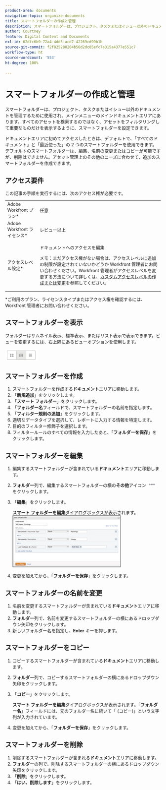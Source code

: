 ```yaml
---
product-area: documents
navigation-topic: organize-documents
title: スマートフォルダーの作成と管理
description: スマートフォルダーは、プロジェクト、タスクまたはイシュー以外のドキュメントを管理するために使用され、メインメニューのメインドキュメントエリアにあります。すべてのアセットを検索するのではなく、アセットをフィルタリングして重要なものだけを表示するように、スマートフォルダーを設定できます。
author: Courtney
feature: Digital Content and Documents
exl-id: 62dfc6b9-72a4-4dd5-acd7-42269cd99b1b
source-git-commit: f2f825280204b56d2dc85efc7a315a4377e551c7
workflow-type: ht
source-wordcount: '553'
ht-degree: 100%

---
```


# スマートフォルダーの作成と管理

スマートフォルダーは、プロジェクト、タスクまたはイシュー以外のドキュメントを管理するために使用され、メインメニューのメインドキュメントエリアにあります。すべてのアセットを検索するのではなく、アセットをフィルタリングして重要なものだけを表示するように、スマートフォルダーを設定できます。

ドキュメントエリアに初めてアクセスしたときは、デフォルトで、「すべてのドキュメント」と「最近使った」の 2 つのスマートフォルダーを使用できます。デフォルトのスマートフォルダーは、編集、名前の変更またはコピーが可能ですが、削除はできません。アセット管理上のその他のニーズに合わせて、追加のスマートフォルダーを作成できます。

## アクセス要件

この記事の手順を実行するには、次のアクセス権が必要です。

<table style="table-layout:auto"> 
 <col> 
 <col> 
 <tbody> 
  <tr> 
   <td role="rowheader">Adobe Workfront プラン*</td> 
   <td> <p>任意</p> </td> 
  </tr> 
  <tr> 
   <td role="rowheader">Adobe Workfront ライセンス*</td> 
   <td> <p>レビュー以上</p> </td> 
  </tr> 
  <tr> 
   <td role="rowheader">アクセスレベル設定*</td> 
   <td> <p>ドキュメントへのアクセスを編集</p> <p>メモ：まだアクセス権がない場合は、アクセスレベルに追加の制限が設定されていないかどうか Workfront 管理者にお問い合わせください。Workfront 管理者がアクセスレベルを変更する方法について詳しくは、<a href="../../administration-and-setup/add-users/configure-and-grant-access/create-modify-access-levels.md" class="MCXref xref">カスタムアクセスレベルの作成または変更</a>を参照してください。</p> </td> 
  </tr> 
 </tbody> 
</table>

&#42;ご利用のプラン、ライセンスタイプまたはアクセス権を確認するには、Workfront 管理者にお問い合わせください。

## スマートフォルダーを表示

フォルダーはサムネイル表示、標準表示、またはリスト表示で表示できます。ビューを変更するには、右上隅にあるビューオプションを使用します。

![](assets/screenshot-2016-07-07-12.46.54.png)

## スマートフォルダーを作成

1. スマートフォルダーを作成する&#x200B;**ドキュメント**&#x200B;エリアに移動します。
1. 「**新規追加**」をクリックします。
1. 「**スマート フォルダー**」をクリックします。
1. 「**フォルダー名**&#x200B;フィールドで、スマートフォルダーの名前を指定します。
1. 「**フィルター規則の追加**」をクリックします。
1. 適切なデータタイプを選択して、レポートに入力する情報を特定します。
1. 目的のフィルター修飾子を選択します。 
1. フィルタールールのすべての情報を入力したあと、「**フォルダーを保存**」をクリックします。

## スマートフォルダーを編集

1. 編集するスマートフォルダーが含まれている&#x200B;**ドキュメント**&#x200B;エリアに移動します。
1. **フォルダー**&#x200B;列で、編集するスマートフォルダーの横の&#x200B;**その他**&#x200B;アイコン ![](assets/more-icon.png) をクリックします。
1. 「**編集**」をクリックします。

   **スマート フォルダーを編集**&#x200B;ダイアログボックスが表示されます。\
   ![](assets/screen-shot-2013-08-14-at-8.42.04-am-350x167.png)

1. 変更を加えてから、「**フォルダーを保存**」をクリックします。

## スマートフォルダーの名前を変更

1. 名前を変更するスマートフォルダーが含まれている&#x200B;**ドキュメント**&#x200B;エリアに移動します。
1. **フォルダー**&#x200B;列で、名前を変更するスマートフォルダーの横にあるドロップダウン矢印をクリックします。
1. 新しいフォルダー名を指定し、**Enter** キーを押します。

## スマートフォルダーをコピー

1. コピーするスマートフォルダーが含まれている&#x200B;**ドキュメント**&#x200B;エリアに移動します。
1. **フォルダー**&#x200B;列で、コピーするスマートフォルダーの横にあるドロップダウン矢印をクリックします。
1. 「**コピー**」をクリックします。

   **スマート フォルダーを編集**&#x200B;ダイアログボックスが表示されます。「**フォルダー名**」フィールドには、元のフォルダー名に続いて「 (コピー)」という文字列が入力されています。

1. 変更を加えてから、「**フォルダーを保存**」をクリックします。

## スマートフォルダーを削除

1. 削除するスマートフォルダーが含まれる&#x200B;**ドキュメント**&#x200B;エリアに移動します。
1. **フォルダー**&#x200B;の列で、削除するスマートフォルダーの横にあるドロップダウン矢印をクリックします。
1. 「**削除**」をクリックします。
1. 「**はい、削除します**」をクリックします。
